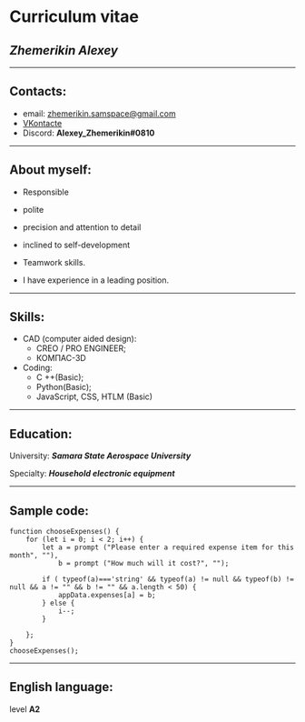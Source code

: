 # **Curriculum vitae**



## ***Zhemerikin Alexey***
---
## Сontacts:

* email: zhemerikin.samspace@gmail.com
* [VKontacte](https://vk.com/id28867461) 
* Discord: **Alexey_Zhemerikin#0810**
---
## About myself:
* Responsible
* polite
* precision and attention to detail
* inclined to self-development
* Teamwork skills.

* I have experience in a leading position.
---
## **Skills**:
* CAD (computer aided design):
  * CREO / PRO ENGINEER;
  * КОМПАС-3D
* Coding:
  * C ++(Basic);
  * Python(Basic);
  * JavaScript, CSS, HTLM (Basic)

---
## Education:

University: ***Samara State Aerospace University***

Specialty: ***Household electronic equipment***

---
## Sample code:
```
function chooseExpenses() {
    for (let i = 0; i < 2; i++) {
        let a = prompt ("Please enter a required expense item for this month", ""),
            b = prompt ("How much will it cost?", "");
    
        if ( typeof(a)==='string' && typeof(a) != null && typeof(b) != null && a != "" && b != "" && a.length < 50) {
            appData.expenses[a] = b;
        } else {
            i--;
        }
    
    };
}
chooseExpenses();
```

---
## English language:

level **A2**